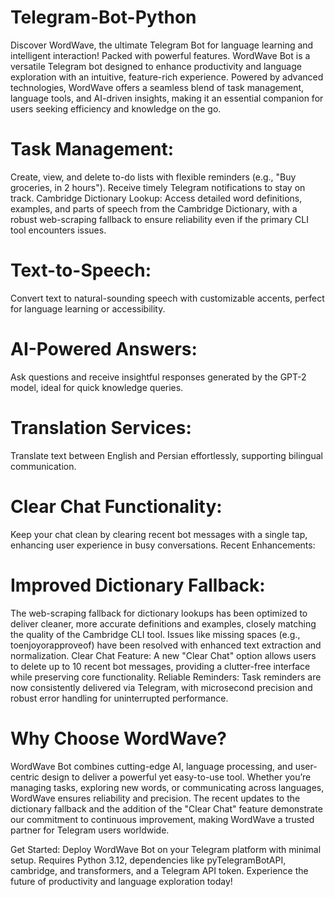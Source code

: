 # Telegram-Bot-Python
Discover WordWave, the ultimate Telegram Bot for language learning and intelligent interaction! Packed with powerful features.
WordWave Bot is a versatile Telegram bot designed to enhance productivity and language exploration with an intuitive, feature-rich experience. Powered by advanced technologies, WordWave offers a seamless blend of task management, language tools, and AI-driven insights, making it an essential companion for users seeking efficiency and knowledge on the go.

# Task Management: 
Create, view, and delete to-do lists with flexible reminders (e.g., "Buy groceries, in 2 hours"). Receive timely Telegram notifications to stay on track.
Cambridge Dictionary Lookup: Access detailed word definitions, examples, and parts of speech from the Cambridge Dictionary, with a robust web-scraping fallback to ensure reliability even if the primary CLI tool encounters issues.
# Text-to-Speech: 
Convert text to natural-sounding speech with customizable accents, perfect for language learning or accessibility.
# AI-Powered Answers: 
Ask questions and receive insightful responses generated by the GPT-2 model, ideal for quick knowledge queries.
# Translation Services: 
Translate text between English and Persian effortlessly, supporting bilingual communication.
# Clear Chat Functionality: 
Keep your chat clean by clearing recent bot messages with a single tap, enhancing user experience in busy conversations.
Recent Enhancements:
# Improved Dictionary Fallback:
The web-scraping fallback for dictionary lookups has been optimized to deliver cleaner, more accurate definitions and examples, closely matching the quality of the Cambridge CLI tool. Issues like missing spaces (e.g., toenjoyorapproveof) have been resolved with enhanced text extraction and normalization.
Clear Chat Feature: A new "Clear Chat" option allows users to delete up to 10 recent bot messages, providing a clutter-free interface while preserving core functionality.
Reliable Reminders: Task reminders are now consistently delivered via Telegram, with microsecond precision and robust error handling for uninterrupted performance.

# Why Choose WordWave?
WordWave Bot combines cutting-edge AI, language processing, and user-centric design to deliver a powerful yet easy-to-use tool. Whether you’re managing tasks, exploring new words, or communicating across languages, WordWave ensures reliability and precision. The recent updates to the dictionary fallback and the addition of the "Clear Chat" feature demonstrate our commitment to continuous improvement, making WordWave a trusted partner for Telegram users worldwide.

Get Started:
Deploy WordWave Bot on your Telegram platform with minimal setup. Requires Python 3.12, dependencies like pyTelegramBotAPI, cambridge, and transformers, and a Telegram API token. Experience the future of productivity and language exploration today!
